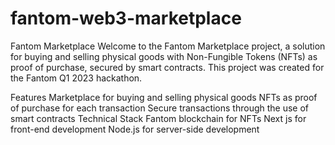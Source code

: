 # fantom-web3-marketplace

Fantom Marketplace
Welcome to the Fantom Marketplace project, a solution for buying and selling physical goods with Non-Fungible Tokens (NFTs) as proof of purchase, secured by smart contracts. This project was created for the Fantom Q1 2023 hackathon.

Features
Marketplace for buying and selling physical goods
NFTs as proof of purchase for each transaction
Secure transactions through the use of smart contracts
Technical Stack
Fantom blockchain for NFTs
Next js for front-end development
Node.js for server-side development
